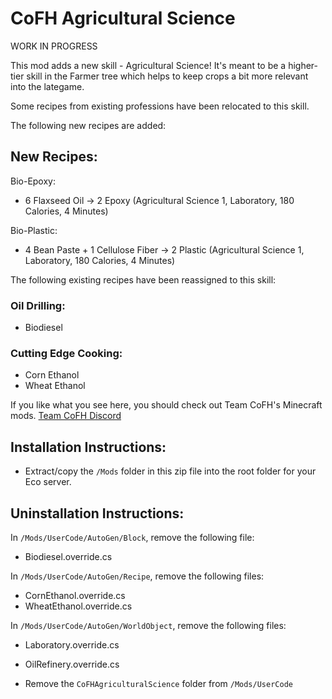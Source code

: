 # CoFH Agricultural Science

WORK IN PROGRESS

This mod adds a new skill - Agricultural Science! It's meant to be a higher-tier skill in the Farmer tree which helps to keep crops a bit more relevant into the lategame.

Some recipes from existing professions have been relocated to this skill.

The following new recipes are added:

## New Recipes:

Bio-Epoxy:
- 6 Flaxseed Oil -> 2 Epoxy (Agricultural Science 1, Laboratory, 180 Calories, 4 Minutes)

Bio-Plastic:
- 4 Bean Paste + 1 Cellulose Fiber -> 2 Plastic (Agricultural Science 1, Laboratory, 180 Calories, 4 Minutes)

The following existing recipes have been reassigned to this skill:

### Oil Drilling:
- Biodiesel

### Cutting Edge Cooking:
- Corn Ethanol
- Wheat Ethanol

If you like what you see here, you should check out Team CoFH's Minecraft mods.
[Team CoFH Discord](https://discord.gg/uRKrnbH)

## Installation Instructions:

- Extract/copy the `/Mods` folder in this zip file into the root folder for your Eco server.

## Uninstallation Instructions:

In `/Mods/UserCode/AutoGen/Block`, remove the following file:
- Biodiesel.override.cs

In `/Mods/UserCode/AutoGen/Recipe`, remove the following files:
- CornEthanol.override.cs
- WheatEthanol.override.cs

In `/Mods/UserCode/AutoGen/WorldObject`, remove the following files:
- Laboratory.override.cs
- OilRefinery.override.cs

- Remove the `CoFHAgriculturalScience` folder from `/Mods/UserCode`